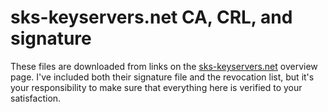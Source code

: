 sks-keyservers.net CA, CRL, and signature
=========================================

These files are downloaded from links on the [sks-keyservers.net][1] overview
page. I've included both their signature file and the revocation list, but it's
your responsibility to make sure that everything here is verified to your
satisfaction.

[1]: https://sks-keyservers.net/overview-of-pools.php
